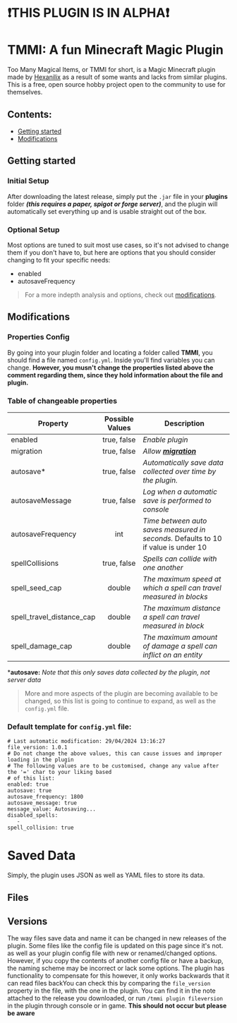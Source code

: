 # ❗THIS PLUGIN IS IN ALPHA❗
# TMMI: A fun Minecraft Magic Plugin
Too Many Magical Items, or TMMI for short, is a Magic Minecraft plugin made by [Hexanilix](https://github.com/Hexanilix) as a
result of some wants and lacks from similar plugins. 
This is a free, open source hobby project open to the community to use for themselves.
## Contents:
- [Getting started](#getting-started)
- [Modifications](#modifications)
## Getting started
### Initial Setup
After downloading the latest release, simply put the `.jar` file in your **plugins** folder
***(this requires a paper, spigot or forge server)***, and the plugin will automatically set everything up and is usable straight
out of the box.

### Optional Setup
Most options are tuned to suit most use cases, so it's not advised to change them if you don't have to,
but here are options that you should consider changing to fit your specific needs:
- enabled
- autosaveFrequency

> For a more indepth analysis and options, check out [modifications](#modifications).

## Modifications
### Properties Config
By going into your plugin folder and locating a folder called **TMMI**, you should find a file named ```config.yml```. Inside you'll find variables you can change. **However, you musn't change the properties listed above the comment regarding them, since they hold information about the file and plugin.**

### Table of changeable properties
| Property                  | Possible Values | Description                                                                        |
|---------------------------|:---------------:|------------------------------------------------------------------------------------|
| enabled                   |   true, false   | *Enable plugin*                                                                    |
| migration                 |   true, false   | *Allow **[migration](Migration.md)***                                              |
| autosave*                 |   true, false   | *Automatically save data collected over time by the plugin.*                       |
| autosaveMessage           |   true, false   | *Log when a automatic save is performed to console*                                |
| autosaveFrequency         |       int       | *Time between auto saves measured in seconds.* Defaults to 10 if value is under 10 |
| spellCollisions           |   true, false   | *Spells can collide with one another*                                              |
| spell_seed_cap            |     double      | *The maximum speed at which a spell can travel measured in blocks*                 |
| spell_travel_distance_cap |     double      | *The maximum distance a spell can travel measured in block*                        |
| spell_damage_cap          |     double      | *The maximum amount of damage a spell can inflict on an entity*                    |

***autosave:** *Note that this only saves data collected by the plugin, not server data*

> More and more aspects of the plugin are becoming available to be changed,
> so this list is going to continue to expand, as well as the `config.yml` file.

### Default template for `config.yml` file:
```
# Last automatic modification: 29/04/2024 13:16:27
file_version: 1.0.1
# Do not change the above values, this can cause issues and improper loading in the plugin
# The following values are to be customised, change any value after the '=' char to your liking based
# of this list: 
enabled: true
autosave: true
autosave_frequency: 1800
autosave_message: true
message_value: Autosaving...
disabled_spells: 
   - 
spell_collision: true
```
# Saved Data
Simply, the plugin uses JSON as well as YAML files to store its data.
## Files

## Versions
The way files save data and name it can be changed in new releases of the plugin. Some files like the config file
is updated on this page since it's not. as well as your plugin config file with new or renamed/changed options. However, if you copy the contents of another config file or have a backup,
the naming scheme may be incorrect or lack some options. The plugin has functionality to compensate for this however, it only works backwards
that it can read files backYou can check this by comparing the
`file_version` property in the file, with the one in the plugin. You can find it in the note attached to the release you downloaded, or run
`/tmmi plugin fileversion` in the plugin through console or in game. **This should not occur but please be aware**

